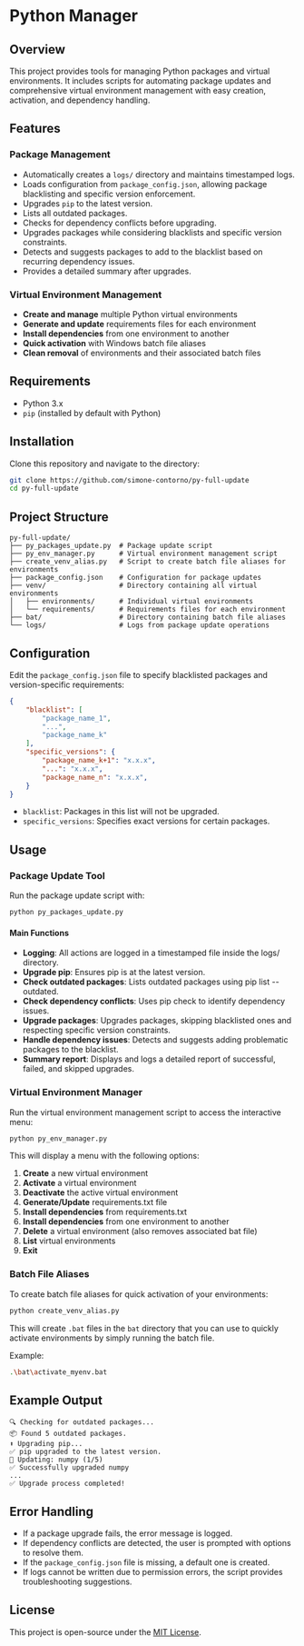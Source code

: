 # Python Manager

## Overview
This project provides tools for managing Python packages and virtual environments. It includes scripts for automating package updates and comprehensive virtual environment management with easy creation, activation, and dependency handling.

## Features

### Package Management
- Automatically creates a `logs/` directory and maintains timestamped logs.
- Loads configuration from `package_config.json`, allowing package blacklisting and specific version enforcement.
- Upgrades `pip` to the latest version.
- Lists all outdated packages.
- Checks for dependency conflicts before upgrading.
- Upgrades packages while considering blacklists and specific version constraints.
- Detects and suggests packages to add to the blacklist based on recurring dependency issues.
- Provides a detailed summary after upgrades.

### Virtual Environment Management
- **Create and manage** multiple Python virtual environments
- **Generate and update** requirements files for each environment
- **Install dependencies** from one environment to another
- **Quick activation** with Windows batch file aliases
- **Clean removal** of environments and their associated batch files

## Requirements
- Python 3.x
- `pip` (installed by default with Python)

## Installation
Clone this repository and navigate to the directory:

```bash
git clone https://github.com/simone-contorno/py-full-update
cd py-full-update
```

## Project Structure

```
py-full-update/
├── py_packages_update.py  # Package update script
├── py_env_manager.py      # Virtual environment management script
├── create_venv_alias.py   # Script to create batch file aliases for environments
├── package_config.json    # Configuration for package updates
├── venv/                  # Directory containing all virtual environments
│   ├── environments/      # Individual virtual environments
│   └── requirements/      # Requirements files for each environment
├── bat/                   # Directory containing batch file aliases
└── logs/                  # Logs from package update operations
```

## Configuration
Edit the `package_config.json` file to specify blacklisted packages and version-specific requirements:

```json
{
    "blacklist": [
        "package_name_1",
        "...", 
        "package_name_k"
    ],
    "specific_versions": {
        "package_name_k+1": "x.x.x",
        "...": "x.x.x",
        "package_name_n": "x.x.x",
    }
}
```

- `blacklist`: Packages in this list will not be upgraded.
- `specific_versions`: Specifies exact versions for certain packages.

## Usage

### Package Update Tool
Run the package update script with:

```bash
python py_packages_update.py
```

#### Main Functions
- **Logging**: All actions are logged in a timestamped file inside the logs/ directory.
- **Upgrade pip**: Ensures pip is at the latest version.
- **Check outdated packages**: Lists outdated packages using pip list --outdated.
- **Check dependency conflicts**: Uses pip check to identify dependency issues.
- **Upgrade packages**: Upgrades packages, skipping blacklisted ones and respecting specific version constraints.
- **Handle dependency issues**: Detects and suggests adding problematic packages to the blacklist.
- **Summary report**: Displays and logs a detailed report of successful, failed, and skipped upgrades.

### Virtual Environment Manager
Run the virtual environment management script to access the interactive menu:

```bash
python py_env_manager.py
```

This will display a menu with the following options:

1. **Create** a new virtual environment
2. **Activate** a virtual environment
3. **Deactivate** the active virtual environment
4. **Generate/Update** requirements.txt file
5. **Install dependencies** from requirements.txt
6. **Install dependencies** from one environment to another
7. **Delete** a virtual environment (also removes associated bat file)
8. **List** virtual environments
9. **Exit**

### Batch File Aliases
To create batch file aliases for quick activation of your environments:

```bash
python create_venv_alias.py
```

This will create `.bat` files in the `bat` directory that you can use to quickly activate environments by simply running the batch file.

Example:
```bash
.\bat\activate_myenv.bat
```

## Example Output
```plaintext
🔍 Checking for outdated packages...
📦 Found 5 outdated packages.
⬆️ Upgrading pip...
✅ pip upgraded to the latest version.
🔄 Updating: numpy (1/5)
✅ Successfully upgraded numpy
...
✅ Upgrade process completed!
```

## Error Handling
- If a package upgrade fails, the error message is logged.
- If dependency conflicts are detected, the user is prompted with options to resolve them.
- If the `package_config.json` file is missing, a default one is created.
- If logs cannot be written due to permission errors, the script provides troubleshooting suggestions.

## License
This project is open-source under the [MIT License](LICENSE).
